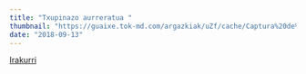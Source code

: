 ```yaml
---
title: "Txupinazo aurreratua "
thumbnail: "https://guaixe.tok-md.com/argazkiak/uZf/cache/Captura%20de%20pantalla%202018-09-13%20a%20les%208.16.43_content.png"
date: "2018-09-13"
---
```

[Irakurri](https://guaixe.eus/altsasu/1536825873023-txupinazo-aurreratua)

